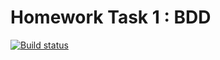  # Homework Task 1 : BDD
[![Build status](https://ci.appveyor.com/api/projects/status/bcu6q7dxl7ixnu28?svg=true)](https://ci.appveyor.com/project/denelena/task-1-bdd)


